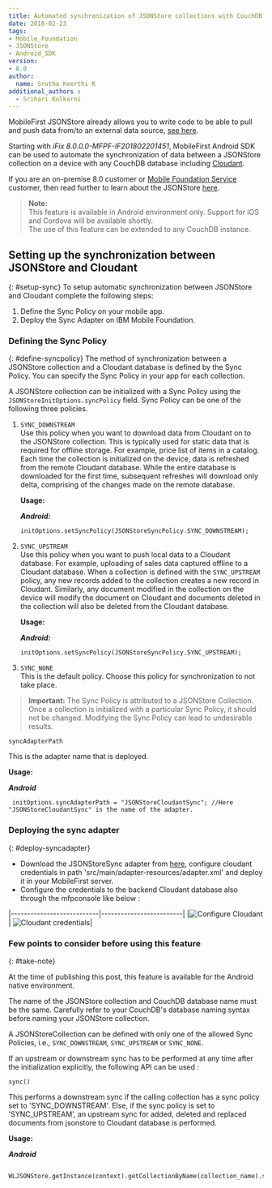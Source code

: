 ```yaml
---
title: Automated synchronization of JSONStore collections with CouchDB databases
date: 2018-02-23
tags:
- Mobile_Foundation
- JSONStore
- Android_SDK
version:
- 8.0
author:
  name: Srutha Keerthi K
additional_authors :
  - Srihari Kulkarni  
---
```

MobileFirst JSONStore already allows you to write code to be able to pull and push data from/to an external data source, [see here](https://mobilefirstplatform.ibmcloud.com/tutorials/en/foundation/8.0/application-development/jsonstore/#working-with-external-data).

Starting with *iFix 8.0.0.0-MFPF-IF201802201451*, MobileFirst Android SDK can be used to automate the synchronization of data between a JSONStore collection on a device with any CouchDB database including [Cloudant](https://www.ibm.com/in-en/marketplace/database-management). 

If you are an on-premise 8.0 customer or <a href="https://console.bluemix.net/catalog/services/mobile-foundation">Mobile Foundation Service</a> customer, then read further to learn about the JSONStore <a href="https://www.ibm.com/support/knowledgecenter/en/SSHS8R_7.1.0/com.ibm.worklight.dev.doc/devref/c_jsonstore_overview.html">here</a>.

> **Note:** <br/>
  This feature is available in Android environment only. Support for iOS and Cordova will be available shortly.<br/>
> The use of this feature can be extended to any CouchDB instance.

## Setting up the synchronization between JSONStore and Cloudant
{: #setup-sync}
To setup automatic synchronization between JSONStore and Cloudant complete the following steps:

1. Define the Sync Policy on your mobile app.
2. Deploy the Sync Adapter on IBM Mobile Foundation.

### Defining the Sync Policy
{: #define-syncpolicy}
The method of synchronization between a JSONStore collection and a Cloudant database is defined by the Sync Policy. You can specify the Sync Policy in your app for each collection.

A JSONStore collection can be initialized with a Sync Policy using the `JSONStoreInitOptions.syncPolicy` field. Sync Policy can be one of the following three policies.

1.  `SYNC_DOWNSTREAM`<br/>
    Use this policy when you want to download data from Cloudant on to the JSONStore collection. This is typically used for static data that is required for offline storage. For example, price list of items in a catalog. Each time the collection is initialized on the device, data is refreshed from the remote Cloudant database. While the entire database is downloaded for the first time, subsequent refreshes will download only delta, comprising of the changes made on the remote database.

    **Usage:**

    _**Android:**_
    ```
    initOptions.setSyncPolicy(JSONStoreSyncPolicy.SYNC_DOWNSTREAM);
    ```


2.  `SYNC_UPSTREAM`<br/>
    Use this policy when you want to push local data to a Cloudant database. For example, uploading of sales data captured offline to a Cloudant database. When a collection is defined with the `SYNC_UPSTREAM` policy, any new records added to the collection creates a new record in Cloudant. Similarly, any document modified in the collection on the device will modify the document on Cloudant and documents deleted in the collection will also be deleted from the Cloudant database.

    **Usage:**

    _**Android:**_
    ```
    initOptions.setSyncPolicy(JSONStoreSyncPolicy.SYNC_UPSTREAM);
    ```


3.  `SYNC_NONE`<br/>
    This is the default policy. Choose this policy for synchronization to not take place.


> **Important:** The Sync Policy is attributed to a JSONStore Collection. Once a collection is initialized with a particular Sync Policy, it should not be changed. Modifying the Sync Policy can lead to undesirable results.

  
`syncAdapterPath`<br/>

This is the adapter name that is deployed.


**Usage:**

_**Android**_
  ```
   initOptions.syncAdapterPath = "JSONStoreCloudantSync"; //Here "JSONStoreCloudantSync" is the name of the adapter.
   ```

### Deploying the sync adapter
{: #deploy-syncadapter}

* Download the JSONStoreSync adapter from <a href="https://github.com/MobileFirst-Platform-Developer-Center/JSONStoreCloudantSync/">here</a>, configure cloudant credentials in path 'src/main/adapter-resources/adapter.xml' and deploy it in your MobileFirst server.
* Configure the credentials to the backend Cloudant database also through the mfpconsole like below :

|---------------------------|-------------------------|
|![Configure Cloudant]({{site.baseurl}}/assets/blog/2018-02-23-jsonstoresync-couchdb-databases/configure-cloudant.png)    |   ![Cloudant credentials]({{site.baseurl}}/assets/blog/2018-02-23-jsonstoresync-couchdb-databases/CloudantCreds.jpg)|


### Few points to consider before using this feature
{: #take-note}

At the time of publishing this post, this feature is available for the Android native environment.  

The name of the JSONStore collection and CouchDB database name must be the same.
Carefully refer to your CouchDB's database naming syntax before naming your JSONStore collection.

A JSONStoreCollection can be defined with only one of the allowed Sync Policies, i.e., `SYNC_DOWNSTREAM`, `SYNC_UPSTREAM` or `SYNC_NONE`.

If an upstream or downstream sync has to be performed at any time after the initialization explicitly, the following API can be used :

`sync()`<br/>

This performs a downstream sync if the calling collection has a sync policy set to 'SYNC_DOWNSTREAM'. Else, if the sync policy is set to 'SYNC_UPSTREAM', an upstream sync for added, deleted and replaced documents from jsonstore to Cloudant database is performed.

**Usage:**

_**Android**_
  ```
   WLJSONStore.getInstance(context).getCollectionByName(collection_name).sync();
   ```
  
